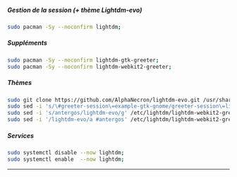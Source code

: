 ##### Gestion de la session (+ thème Lightdm-evo)
```bash
sudo pacman -Sy --noconfirm lightdm;
```

##### Suppléments
```bash
sudo pacman -Sy --noconfirm lightdm-gtk-greeter;
sudo pacman -Sy --noconfirm lightdm-webkit2-greeter;
```

##### Thèmes
```bash
sudo git clone https://github.com/AlphaNecron/lightdm-evo.git /usr/share/lightdm-webkit/themes/lightdm-evo;
sudo sed -i 's/\#greeter-session\=example-gtk-gnome/greeter-session\=lightdm-webkit2-greeter/g' /etc/lightdm/lightdm.conf;
sudo sed -i 's/antergos/lightdm-evo/g' /etc/lightdm/lightdm-webkit2-greeter.conf;
sudo sed -i '/lightdm-evo/a #antergos' /etc/lightdm/lightdm-webkit2-greeter.conf;
```

##### Services
```bash
sudo systemctl disable --now lightdm;
sudo systemctl enable  --now lightdm;
```


----------------------------------------------------------------------------------------------------------------------------------------------------------
